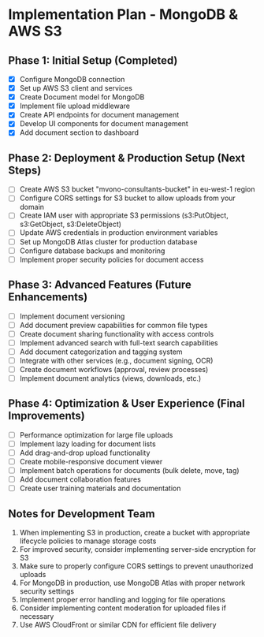 # Implementation Plan - MongoDB & AWS S3

## Phase 1: Initial Setup (Completed)
- [x] Configure MongoDB connection
- [x] Set up AWS S3 client and services
- [x] Create Document model for MongoDB
- [x] Implement file upload middleware
- [x] Create API endpoints for document management
- [x] Develop UI components for document management
- [x] Add document section to dashboard

## Phase 2: Deployment & Production Setup (Next Steps)
- [ ] Create AWS S3 bucket "mvono-consultants-bucket" in eu-west-1 region
- [ ] Configure CORS settings for S3 bucket to allow uploads from your domain
- [ ] Create IAM user with appropriate S3 permissions (s3:PutObject, s3:GetObject, s3:DeleteObject)
- [ ] Update AWS credentials in production environment variables
- [ ] Set up MongoDB Atlas cluster for production database
- [ ] Configure database backups and monitoring
- [ ] Implement proper security policies for document access

## Phase 3: Advanced Features (Future Enhancements)
- [ ] Implement document versioning
- [ ] Add document preview capabilities for common file types
- [ ] Create document sharing functionality with access controls
- [ ] Implement advanced search with full-text search capabilities
- [ ] Add document categorization and tagging system
- [ ] Integrate with other services (e.g., document signing, OCR)
- [ ] Create document workflows (approval, review processes)
- [ ] Implement document analytics (views, downloads, etc.)

## Phase 4: Optimization & User Experience (Final Improvements)
- [ ] Performance optimization for large file uploads
- [ ] Implement lazy loading for document lists
- [ ] Add drag-and-drop upload functionality
- [ ] Create mobile-responsive document viewer
- [ ] Implement batch operations for documents (bulk delete, move, tag)
- [ ] Add document collaboration features
- [ ] Create user training materials and documentation

## Notes for Development Team
1. When implementing S3 in production, create a bucket with appropriate lifecycle policies to manage storage costs
2. For improved security, consider implementing server-side encryption for S3
3. Make sure to properly configure CORS settings to prevent unauthorized uploads
4. For MongoDB in production, use MongoDB Atlas with proper network security settings
5. Implement proper error handling and logging for file operations
6. Consider implementing content moderation for uploaded files if necessary
7. Use AWS CloudFront or similar CDN for efficient file delivery
